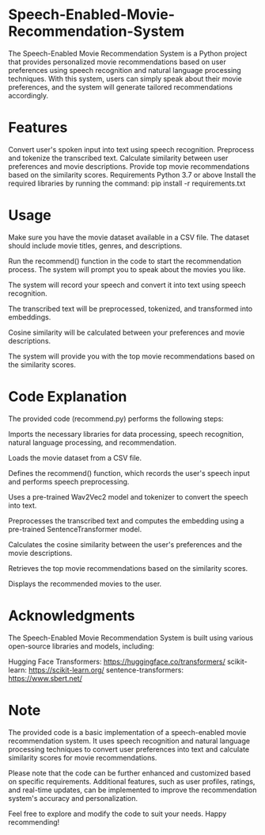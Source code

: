 # Speech-Enabled-Movie-Recommendation-System

The Speech-Enabled Movie Recommendation System is a Python project that provides personalized movie recommendations based on user preferences using speech recognition and natural language processing techniques. With this system, users can simply speak about their movie preferences, and the system will generate tailored recommendations accordingly.

# Features
Convert user's spoken input into text using speech recognition.
Preprocess and tokenize the transcribed text.
Calculate similarity between user preferences and movie descriptions.
Provide top movie recommendations based on the similarity scores.
Requirements
Python 3.7 or above
Install the required libraries by running the command: pip install -r requirements.txt
# Usage
Make sure you have the movie dataset available in a CSV file. The dataset should include movie titles, genres, and descriptions.

Run the recommend() function in the code to start the recommendation process. The system will prompt you to speak about the movies you like.

The system will record your speech and convert it into text using speech recognition.

The transcribed text will be preprocessed, tokenized, and transformed into embeddings.

Cosine similarity will be calculated between your preferences and movie descriptions.

The system will provide you with the top movie recommendations based on the similarity scores.

# Code Explanation
The provided code (recommend.py) performs the following steps:

Imports the necessary libraries for data processing, speech recognition, natural language processing, and recommendation.

Loads the movie dataset from a CSV file.

Defines the recommend() function, which records the user's speech input and performs speech preprocessing.

Uses a pre-trained Wav2Vec2 model and tokenizer to convert the speech into text.

Preprocesses the transcribed text and computes the embedding using a pre-trained SentenceTransformer model.

Calculates the cosine similarity between the user's preferences and the movie descriptions.

Retrieves the top movie recommendations based on the similarity scores.

Displays the recommended movies to the user.

# Acknowledgments
The Speech-Enabled Movie Recommendation System is built using various open-source libraries and models, including:

Hugging Face Transformers: https://huggingface.co/transformers/
scikit-learn: https://scikit-learn.org/
sentence-transformers: https://www.sbert.net/


# Note
The provided code is a basic implementation of a speech-enabled movie recommendation system. It uses speech recognition and natural language processing techniques to convert user preferences into text and calculate similarity scores for movie recommendations.

Please note that the code can be further enhanced and customized based on specific requirements. Additional features, such as user profiles, ratings, and real-time updates, can be implemented to improve the recommendation system's accuracy and personalization.

Feel free to explore and modify the code to suit your needs. Happy recommending!




